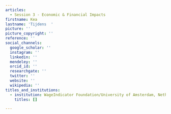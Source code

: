```yaml
---
articles:
  - Session 3 - Economic & Financial Impacts
firstname: Kea
lastname: 'Tijdens  '
picture: ''
picture_copyright: ''
reference: ''
social_channels:
  google_scholar: ''
  instagram: ''
  linkedin: ''
  mendeley: ''
  orcid_id: ''
  researchgate: ''
  twitter: ''
  website: ''
  wikipedia: ''
titles_and_institutions:
  - institution: WageIndicator Foundation/University of Amsterdam, Netherlands
    titles: []

---
```


